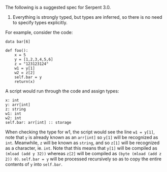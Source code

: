 The following is a suggested spec for Serpent 3.0.


1. Everything is strongly typed, but types are inferred, so there is no need to specify types explicitly.

For example, consider the code:

    data bar[6]

    def foo():
        x = 5
        y = [1,2,3,4,5,6]
        z = "123123124"
        w1 = y[1]
        w2 = z[2] 
        self.bar = y
        return(x)

A script would run through the code and assign types:

    x: int
    y: arr[int]
    z: string
    w1: int
    w2: int
    self.bar: arr[int] :: storage

When checking the type for w1, the script would see the line `w1 = y[1]`, note that `y` is already known as an `arr[int]` so `y[1]` will be recognized as `int`. Meanwhile, `z` will be known as `string`, and so `z[1]` will be recognized as a character, ie. `int`. Note that this means that `y[1]` will be compiled as `(mload (add y 32))` whereas `z[2]` will be compiled as `(byte (mload (add z 2)) 0)`. `self.bar = y` will be processed recursively so as to copy the entire contents of `y` into `self.bar`.